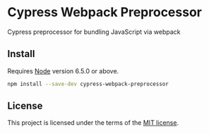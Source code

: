 # Cypress Webpack Preprocessor

Cypress preprocessor for bundling JavaScript via webpack

## Install

Requires [Node](https://nodejs.org/en/) version 6.5.0 or above.

```sh
npm install --save-dev cypress-webpack-preprocessor
```

## License

This project is licensed under the terms of the [MIT license](/LICENSE.md).
